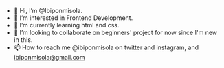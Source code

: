- 👋 Hi, I’m @Ibiponmisola.
- 👀 I’m interested in Frontend Development.
- 🌱 I’m currently learning html and css.
- 💞️ I’m looking to collaborate on beginners' project for now since I'm new in this.
- 📫 How to reach me @ibiponmisola on twitter and instagram, and ibiponmisola@gmail.com 

<!---
Ibiponmisola/Ibiponmisola is a ✨ special ✨ repository because its `README.md` (this file) appears on your GitHub profile.
You can click the Preview link to take a look at your changes.
--->
